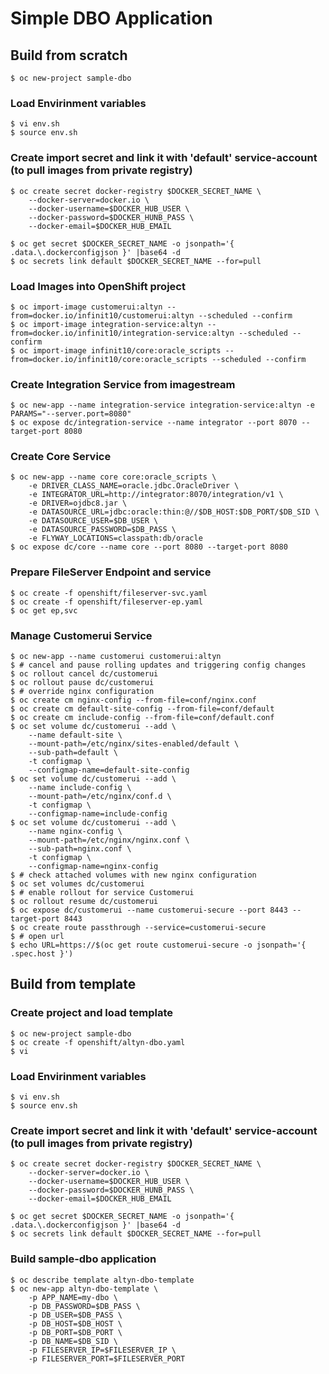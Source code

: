 # Simple DBO Application
## Build from scratch
```
$ oc new-project sample-dbo
```
### Load Envirinment variables
```
$ vi env.sh
$ source env.sh
```

### Create import secret and link it with 'default' service-account (to pull images from private registry)
```
$ oc create secret docker-registry $DOCKER_SECRET_NAME \
    --docker-server=docker.io \
    --docker-username=$DOCKER_HUB_USER \
    --docker-password=$DOCKER_HUNB_PASS \
    --docker-email=$DOCKER_HUB_EMAIL

$ oc get secret $DOCKER_SECRET_NAME -o jsonpath='{ .data.\.dockerconfigjson }' |base64 -d
$ oc secrets link default $DOCKER_SECRET_NAME --for=pull
```

### Load Images into OpenShift project
```
$ oc import-image customerui:altyn --from=docker.io/infinit10/customerui:altyn --scheduled --confirm
$ oc import-image integration-service:altyn --from=docker.io/infinit10/integration-service:altyn --scheduled --confirm
$ oc import-image infinit10/core:oracle_scripts --from=docker.io/infinit10/core:oracle_scripts --scheduled --confirm
```

### Create Integration Service from imagestream
```
$ oc new-app --name integration-service integration-service:altyn -e PARAMS="--server.port=8080"
$ oc expose dc/integration-service --name integrator --port 8070 --target-port 8080
```

### Create Core Service
```
$ oc new-app --name core core:oracle_scripts \
    -e DRIVER_CLASS_NAME=oracle.jdbc.OracleDriver \
    -e INTEGRATOR_URL=http://integrator:8070/integration/v1 \
    -e DRIVER=ojdbc8.jar \
    -e DATASOURCE_URL=jdbc:oracle:thin:@//$DB_HOST:$DB_PORT/$DB_SID \
    -e DATASOURCE_USER=$DB_USER \
    -e DATASOURCE_PASSWORD=$DB_PASS \
    -e FLYWAY_LOCATIONS=classpath:db/oracle
$ oc expose dc/core --name core --port 8080 --target-port 8080
```

### Prepare FileServer Endpoint and service
```
$ oc create -f openshift/fileserver-svc.yaml
$ oc create -f openshift/fileserver-ep.yaml
$ oc get ep,svc
```

### Manage Customerui Service
```
$ oc new-app --name customerui customerui:altyn
$ # cancel and pause rolling updates and triggering config changes
$ oc rollout cancel dc/customerui
$ oc rollout pause dc/customerui
$ # override nginx configuration
$ oc create cm nginx-config --from-file=conf/nginx.conf
$ oc create cm default-site-config --from-file=conf/default
$ oc create cm include-config --from-file=conf/default.conf
$ oc set volume dc/customerui --add \
    --name default-site \
    --mount-path=/etc/nginx/sites-enabled/default \
    --sub-path=default \
    -t configmap \
    --configmap-name=default-site-config
$ oc set volume dc/customerui --add \
    --name include-config \
    --mount-path=/etc/nginx/conf.d \
    -t configmap \
    --configmap-name=include-config
$ oc set volume dc/customerui --add \
    --name nginx-config \
    --mount-path=/etc/nginx/nginx.conf \
    --sub-path=nginx.conf \
    -t configmap \
    --configmap-name=nginx-config
$ # check attached volumes with new nginx configuration
$ oc set volumes dc/customerui
$ # enable rollout for service Customerui
$ oc rollout resume dc/customerui
$ oc expose dc/customerui --name customerui-secure --port 8443 --target-port 8443
$ oc create route passthrough --service=customerui-secure
$ # open url
$ echo URL=https://$(oc get route customerui-secure -o jsonpath='{ .spec.host }')
```
## Build from template
### Create project and load template
```
$ oc new-project sample-dbo
$ oc create -f openshift/altyn-dbo.yaml
$ vi 
```
### Load Envirinment variables
```
$ vi env.sh
$ source env.sh
```
### Create import secret and link it with 'default' service-account (to pull images from private registry)
```
$ oc create secret docker-registry $DOCKER_SECRET_NAME \
    --docker-server=docker.io \
    --docker-username=$DOCKER_HUB_USER \
    --docker-password=$DOCKER_HUNB_PASS \
    --docker-email=$DOCKER_HUB_EMAIL

$ oc get secret $DOCKER_SECRET_NAME -o jsonpath='{ .data.\.dockerconfigjson }' |base64 -d
$ oc secrets link default $DOCKER_SECRET_NAME --for=pull
```
### Build sample-dbo application
```
$ oc describe template altyn-dbo-template
$ oc new-app altyn-dbo-template \
    -p APP_NAME=my-dbo \
    -p DB_PASSWORD=$DB_PASS \
    -p DB_USER=$DB_PASS \
    -p DB_HOST=$DB_HOST \
    -p DB_PORT=$DB_PORT \
    -p DB_NAME=$DB_SID \
    -p FILESERVER_IP=$FILESERVER_IP \
    -p FILESERVER_PORT=$FILESERVER_PORT
```
